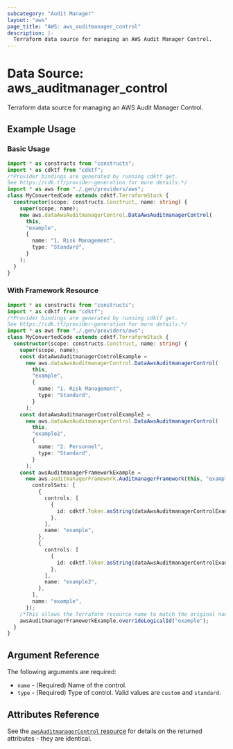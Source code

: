 ```yaml
---
subcategory: "Audit Manager"
layout: "aws"
page_title: "AWS: aws_auditmanager_control"
description: |-
  Terraform data source for managing an AWS Audit Manager Control.
---
```


# Data Source: aws_auditmanager_control

Terraform data source for managing an AWS Audit Manager Control.

## Example Usage

### Basic Usage

```typescript
import * as constructs from "constructs";
import * as cdktf from "cdktf";
/*Provider bindings are generated by running cdktf get.
See https://cdk.tf/provider-generation for more details.*/
import * as aws from "./.gen/providers/aws";
class MyConvertedCode extends cdktf.TerraformStack {
  constructor(scope: constructs.Construct, name: string) {
    super(scope, name);
    new aws.dataAwsAuditmanagerControl.DataAwsAuditmanagerControl(
      this,
      "example",
      {
        name: "1. Risk Management",
        type: "Standard",
      }
    );
  }
}

```

### With Framework Resource

```typescript
import * as constructs from "constructs";
import * as cdktf from "cdktf";
/*Provider bindings are generated by running cdktf get.
See https://cdk.tf/provider-generation for more details.*/
import * as aws from "./.gen/providers/aws";
class MyConvertedCode extends cdktf.TerraformStack {
  constructor(scope: constructs.Construct, name: string) {
    super(scope, name);
    const dataAwsAuditmanagerControlExample =
      new aws.dataAwsAuditmanagerControl.DataAwsAuditmanagerControl(
        this,
        "example",
        {
          name: "1. Risk Management",
          type: "Standard",
        }
      );
    const dataAwsAuditmanagerControlExample2 =
      new aws.dataAwsAuditmanagerControl.DataAwsAuditmanagerControl(
        this,
        "example2",
        {
          name: "2. Personnel",
          type: "Standard",
        }
      );
    const awsAuditmanagerFrameworkExample =
      new aws.auditmanagerFramework.AuditmanagerFramework(this, "example_2", {
        controlSets: [
          {
            controls: [
              {
                id: cdktf.Token.asString(dataAwsAuditmanagerControlExample.id),
              },
            ],
            name: "example",
          },
          {
            controls: [
              {
                id: cdktf.Token.asString(dataAwsAuditmanagerControlExample2.id),
              },
            ],
            name: "example2",
          },
        ],
        name: "example",
      });
    /*This allows the Terraform resource name to match the original name. You can remove the call if you don't need them to match.*/
    awsAuditmanagerFrameworkExample.overrideLogicalId("example");
  }
}

```

## Argument Reference

The following arguments are required:

* `name` - (Required) Name of the control.
* `type` - (Required) Type of control. Valid values are `custom` and `standard`.

## Attributes Reference

See the [`awsAuditmanagerControl` resource](/docs/providers/aws/r/auditmanager_control.html) for details on the returned attributes - they are identical.

<!-- cache-key: cdktf-0.17.0-pre.15 input-d129f11e51cb3093ffa94e5c2bd33ac7f8f76b036aa701247f7e51a21b6fbafd -->